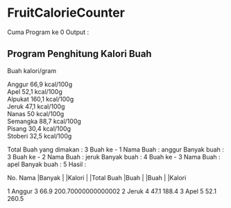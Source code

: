# FruitCalorieCounter

Cuma Program ke 0
Output : 


Program Penghitung Kalori Buah
----------------------------------
Buah              kalori/gram     

Anggur         66,9 kcal/100g     
Apel           52,1 kcal/100g     
Alpukat       160,1 kcal/100g     
Jeruk          47,1 kcal/100g     
Nanas            50 kcal/100g     
Semangka       88,7 kcal/100g     
Pisang         30,4 kcal/100g     
Stoberi        32,5 kcal/100g

Total Buah yang dimakan : 3
Buah ke -  1
Nama Buah               : anggur
Banyak buah             : 3
Buah ke -  2
Nama Buah               : jeruk
Banyak buah             : 4
Buah ke -  3
Nama Buah               : apel
Banyak buah             : 5
Hasil :

No. Nama	|Banyak	|	    |Kalori	|      	|Total
    Buah 	|Buah	|       |Buah   |    	|Kalori

1   Anggur     	   3            66.9        200.70000000000002
2   Jeruk          4            47.1        188.4
3   Apel           5            52.1        260.5
